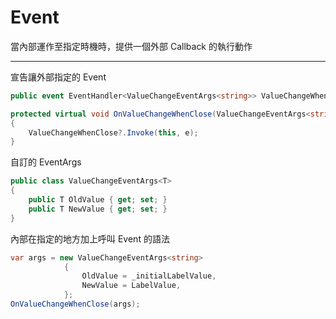 # Event

當內部運作至指定時機時，提供一個外部 Callback 的執行動作

---

宣告讓外部指定的 Event

```csharp
public event EventHandler<ValueChangeEventArgs<string>> ValueChangeWhenClose;

protected virtual void OnValueChangeWhenClose(ValueChangeEventArgs<string> e)
{
    ValueChangeWhenClose?.Invoke(this, e);
}
```

自訂的 EventArgs

```csharp
public class ValueChangeEventArgs<T>
{
    public T OldValue { get; set; }
    public T NewValue { get; set; }
}
```

內部在指定的地方加上呼叫 Event 的語法

```csharp
var args = new ValueChangeEventArgs<string>
            {
                OldValue = _initialLabelValue,
                NewValue = LabelValue,
            };
OnValueChangeWhenClose(args);
```
